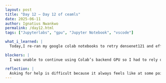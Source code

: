```yaml
---
layout: post
title: "Day 12 – Day 12 of ceamls"
date: 2025-06-11
author: Ignatius Nwankwo
permalink: /day12.html
tags: ["Jupyterlabs", "gpu", "Jupyter Notebook", "vscode"]

what_i_learned: |
  Today,I re-ran my google colab notebooks to retry densenet121 and efficientnetB0 versions 1 and 2. Densenet 121 yielded results similar to its last run but the f1 score accuracy was low, only .5. I noticed that Densenet 121, though less efficient, took less time to run, even on CPU power. EfficientNet, on the other hand, took a very long time to run, though running it locally through VSCode made it faster.

blockers: |
  I was unable to continue using Colab’s backend GPU so I had to rely on the CPU, which was slow. While figuring out how to run the model locally I had to learn to navigate the command line interface. I had to work through multiple errors as I executed numerous commands and downloaded several dependencies.

reflection: |
  Asking for help is difficult because it always feels like at some point you’re supposed to know what to do, but I learned that it is okay to admit that you're stuck and ask informated questions than go through it alone. Communication is essential, even if you don’t feel like you have much to share, any input is still valuable. It’s easy to fall into the trap of perfection where you expect everything to be streamlined and work the first time but in reality it requires alot of trial and error. Obtaining worthwhile data is difficult and time consuming, but I figured out a practice of duplicating models to allow for multiple edits without making everything confusing. I hope to run these models locally later on in the day and test other models tomorrow, as well as figure how how to utilize the GPU on my computer to run the models quicker.
---
```

